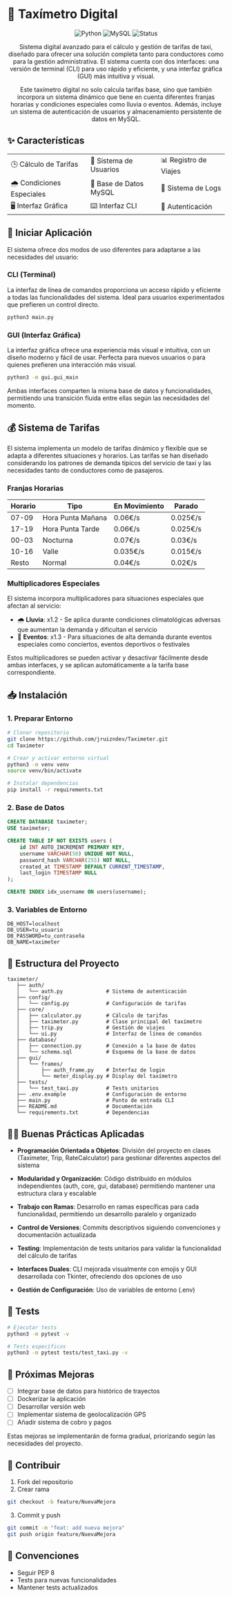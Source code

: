 # 🚕 Taxímetro Digital

<div align="center">

![Python](https://img.shields.io/badge/Python-3.12-blue?style=for-the-badge&logo=python)
![MySQL](https://img.shields.io/badge/MySQL-8.0-blue?style=for-the-badge&logo=mysql)
![Status](https://img.shields.io/badge/Status-Open%20to%20Improvements-brightgreen?style=for-the-badge)

Sistema digital avanzado para el cálculo y gestión de tarifas de taxi, diseñado para ofrecer una solución completa tanto para conductores como para la gestión administrativa. El sistema cuenta con dos interfaces: una versión de terminal (CLI) para uso rápido y eficiente, y una interfaz gráfica (GUI) más intuitiva y visual.

Este taxímetro digital no solo calcula tarifas base, sino que también incorpora un sistema dinámico que tiene en cuenta diferentes franjas horarias y condiciones especiales como lluvia o eventos. Además, incluye un sistema de autenticación de usuarios y almacenamiento persistente de datos en MySQL.

</div>

## ✨ Características

<table>
  <tr>
    <td>🕒 Cálculo de Tarifas</td>
    <td>👥 Sistema de Usuarios</td>
    <td>📊 Registro de Viajes</td>
  </tr>
  <tr>
    <td>🌧️ Condiciones Especiales</td>
    <td>💾 Base de Datos MySQL</td>
    <td>📝 Sistema de Logs</td>
  </tr>
  <tr>
    <td>🖥️ Interfaz Gráfica</td>
    <td>⌨️ Interfaz CLI</td>
    <td>🔐 Autenticación</td>
  </tr>
</table>

## 🚀 Iniciar Aplicación

El sistema ofrece dos modos de uso diferentes para adaptarse a las necesidades del usuario:

### CLI (Terminal)

La interfaz de línea de comandos proporciona un acceso rápido y eficiente a todas las funcionalidades del sistema. Ideal para usuarios experimentados que prefieren un control directo.

```bash
python3 main.py
```

### GUI (Interfaz Gráfica)

La interfaz gráfica ofrece una experiencia más visual e intuitiva, con un diseño moderno y fácil de usar. Perfecta para nuevos usuarios o para quienes prefieren una interacción más visual.

```bash
python3 -m gui.gui_main
```

Ambas interfaces comparten la misma base de datos y funcionalidades, permitiendo una transición fluida entre ellas según las necesidades del momento.

## 💰 Sistema de Tarifas

El sistema implementa un modelo de tarifas dinámico y flexible que se adapta a diferentes situaciones y horarios. Las tarifas se han diseñado considerando los patrones de demanda típicos del servicio de taxi y las necesidades tanto de conductores como de pasajeros.

### Franjas Horarias

| Horario | Tipo              | En Movimiento | Parado   |
| ------- | ----------------- | ------------- | -------- |
| 07-09   | Hora Punta Mañana | 0.06€/s       | 0.025€/s |
| 17-19   | Hora Punta Tarde  | 0.06€/s       | 0.025€/s |
| 00-03   | Nocturna          | 0.07€/s       | 0.03€/s  |
| 10-16   | Valle             | 0.035€/s      | 0.015€/s |
| Resto   | Normal            | 0.04€/s       | 0.02€/s  |

### Multiplicadores Especiales

El sistema incorpora multiplicadores para situaciones especiales que afectan al servicio:

-   🌧️ **Lluvia**: x1.2 - Se aplica durante condiciones climatológicas adversas que aumentan la demanda y dificultan el servicio
-   🎪 **Eventos**: x1.3 - Para situaciones de alta demanda durante eventos especiales como conciertos, eventos deportivos o festivales

Estos multiplicadores se pueden activar y desactivar fácilmente desde ambas interfaces, y se aplican automáticamente a la tarifa base correspondiente.

## 📥 Instalación

### 1. Preparar Entorno

```bash
# Clonar repositorio
git clone https://github.com/jruizndev/Taximeter.git
cd Taximeter

# Crear y activar entorno virtual
python3 -m venv venv
source venv/bin/activate

# Instalar dependencias
pip install -r requirements.txt
```

### 2. Base de Datos

```sql
CREATE DATABASE taximeter;
USE taximeter;

CREATE TABLE IF NOT EXISTS users (
    id INT AUTO_INCREMENT PRIMARY KEY,
    username VARCHAR(50) UNIQUE NOT NULL,
    password_hash VARCHAR(255) NOT NULL,
    created_at TIMESTAMP DEFAULT CURRENT_TIMESTAMP,
    last_login TIMESTAMP NULL
);

CREATE INDEX idx_username ON users(username);
```

### 3. Variables de Entorno

```env
DB_HOST=localhost
DB_USER=tu_usuario
DB_PASSWORD=tu_contraseña
DB_NAME=taximeter
```

## 📁 Estructura del Proyecto

```
taximeter/
   ├── auth/
   │   └── auth.py              # Sistema de autenticación
   ├── config/
   │   └── config.py            # Configuración de tarifas
   ├── core/
   │   ├── calculator.py        # Cálculo de tarifas
   │   ├── taximeter.py         # Clase principal del taxímetro
   │   ├── trip.py              # Gestión de viajes
   │   └── ui.py                # Interfaz de línea de comandos
   ├── database/
   │   ├── connection.py        # Conexión a la base de datos
   │   └── schema.sql           # Esquema de la base de datos
   ├── gui/
   │   └── frames/
   │       ├── auth_frame.py    # Interfaz de login
   │       └── meter_display.py # Display del taxímetro
   ├── tests/
   │   └── test_taxi.py         # Tests unitarios
   ├── .env.example             # Configuración de entorno
   ├── main.py                  # Punto de entrada CLI
   ├── README.md                # Documentación
   └── requirements.txt         # Dependencias
```

## 👨‍💻 Buenas Prácticas Aplicadas

- **Programación Orientada a Objetos**: División del proyecto en clases (Taximeter, Trip, RateCalculator) para gestionar diferentes aspectos del sistema

- **Modularidad y Organización**: Código distribuido en módulos independientes (auth, core, gui, database) permitiendo mantener una estructura clara y escalable

- **Trabajo con Ramas**: Desarrollo en ramas específicas para cada funcionalidad, permitiendo un desarrollo paralelo y organizado

- **Control de Versiones**: Commits descriptivos siguiendo convenciones y documentación actualizada

- **Testing**: Implementación de tests unitarios para validar la funcionalidad del cálculo de tarifas

- **Interfaces Duales**: CLI mejorada visualmente con emojis y GUI desarrollada con Tkinter, ofreciendo dos opciones de uso

- **Gestión de Configuración**: Uso de variables de entorno (.env)

## 🧪 Tests

```bash
# Ejecutar tests
python3 -m pytest -v

# Tests específicos
python3 -m pytest tests/test_taxi.py -v
```

## 🚀 Próximas Mejoras

-   [ ] Integrar base de datos para histórico de trayectos
-   [ ] Dockerizar la aplicación
-   [ ] Desarrollar versión web
-   [ ] Implementar sistema de geolocalización GPS
-   [ ] Añadir sistema de cobro y pagos

Estas mejoras se implementarán de forma gradual, priorizando según las necesidades del proyecto.

## 🤝 Contribuir

1. Fork del repositorio
2. Crear rama

```bash
git checkout -b feature/NuevaMejora
```

3. Commit y push

```bash
git commit -m "feat: add nueva mejora"
git push origin feature/NuevaMejora
```

## 📝 Convenciones

-   Seguir PEP 8
-   Tests para nuevas funcionalidades
-   Mantener tests actualizados
